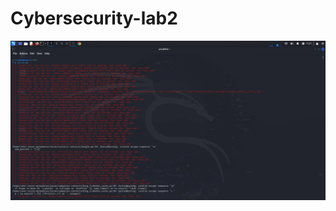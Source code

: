 # Cybersecurity-lab2
![image alt](https://github.com/AlizadaUlvi/Cybersecurity-lab2/blob/39c7e67679372c7ca3fc302741990f0b958630ed/Adding%20Recon-ng.jpg)
